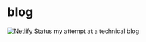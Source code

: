# blog
[![Netlify Status](https://api.netlify.com/api/v1/badges/17990139-4d42-44f5-9ed2-31567132ffbd/deploy-status)](https://app.netlify.com/sites/loving-shaw-97a17e/deploys)
my attempt at a technical blog